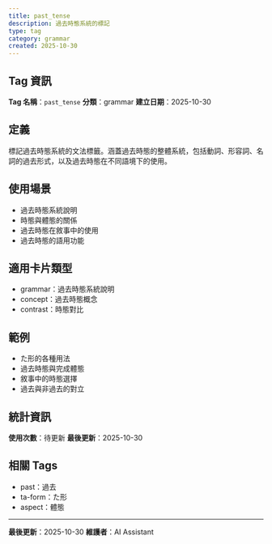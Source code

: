 ```yaml
---
title: past_tense
description: 過去時態系統的標記
type: tag
category: grammar
created: 2025-10-30
---
```


## Tag 資訊

**Tag 名稱**：`past_tense`
**分類**：grammar
**建立日期**：2025-10-30

## 定義

標記過去時態系統的文法標籤。涵蓋過去時態的整體系統，包括動詞、形容詞、名詞的過去形式，以及過去時態在不同語境下的使用。

## 使用場景

- 過去時態系統說明
- 時態與體態的關係
- 過去時態在敘事中的使用
- 過去時態的語用功能

## 適用卡片類型

- grammar：過去時態系統說明
- concept：過去時態概念
- contrast：時態對比

## 範例

- た形的各種用法
- 過去時態與完成體態
- 敘事中的時態選擇
- 過去與非過去的對立

## 統計資訊

**使用次數**：待更新
**最後更新**：2025-10-30

## 相關 Tags

- past：過去
- ta-form：た形
- aspect：體態

---

**最後更新**：2025-10-30
**維護者**：AI Assistant
